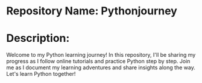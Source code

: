 # Repository Name: Pythonjourney

# Description:
Welcome to my Python learning journey! In this repository, I'll be sharing my progress as I follow online tutorials and practice Python step by step. Join me as I document my learning adventures and share insights along the way. Let's learn Python together!
